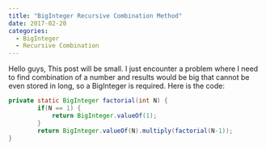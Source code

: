 ```yaml
---
title: "BigInteger Recursive Combination Method"
date: 2017-02-20
categories: 
  - BigInteger
  - Recursive Combination
---
```


Hello guys,
This post will be small. I just encounter a problem where I need to find combination of a number and results would be big that cannot 
be even stored in long, so a BigInteger is required. Here is the code:

```java
private static BigInteger factorial(int N) {
        if(N == 1) {
            return BigInteger.valueOf(1);
        }       
        return BigInteger.valueOf(N).multiply(factorial(N-1));
}
```
